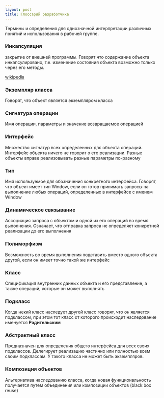 ```yaml
---
layout: post
title: Глоссарий разработчика
---
```


Термины и определения для однозначной интерпретации различных понятий и использования в рабочей группе. 


### Инкапсуляция  
закрытие от внешней программы. Говорят что содержание объекта инкапсулировано, 
т.е. изменение состояния объекта возможно только через его методы.

[wikipedia](https://ru.wikipedia.org/wiki/Инкапсуляция_(программирование))

### Экземпляр класса
Говорят, что объект является экземпляром класса

### Сигнатура операции
Имя операции, параметры и значение возвращаемое операцией

### Интерфейс
Множество сигнатур всех определенных для объекта операций. Интерфейс объекта ничего не говорит о его реализации. 
Разные объекты вправе реализовывать разные параметры по-разному

### Тип
Имя используемое для обозначения конкретного интерфейса. Говорят, что объект имеет тип Window, 
если он готов принимать запросы на выполнение любых операций, определенных в интерфейсе с именем Window

### Динамическое связывание
Ассоциация запроса с объектом и одной из его операций во время выполнения. Означает, 
что отправка запроса не определяет конкретной реализации до его выполнения

### Полиморфизм
Возможность во время выполнения подставить вместо одного объекта другой, если он имеет точно такой же интерфейс

### Класс
Спецификация внутренних данных объекта и его представление, а также  операций, которые он может выполнять

### Подкласс
Когда некий класс наследует другой класс говорят, что он является подклассом, 
при этом тот класс от которого происходит наследование именуется **Родительским**

### Абстрактный класс
Предназначен для определения общего интерфейса  для всех своих подклассов. Делегирует реализацию частично или полностью 
всем своим подклассам. У такого класса не может быть экземпляров.

### Композиция объектов
Альтернатива наследованию класса, когда новая функциональность получается путем объединения или композиции объектов (black box reuse)




